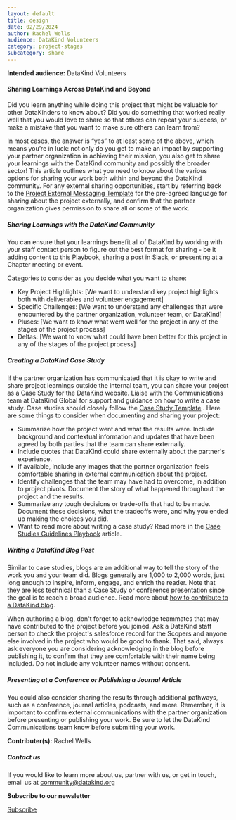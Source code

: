 ```yaml
---
layout: default
title: design
date: 02/29/2024
author: Rachel Wells
audience: DataKind Volunteers
category: project-stages
subcategory: share
---
```





**Intended audience:**
DataKind Volunteers






#### Sharing Learnings Across DataKind and Beyond


Did you learn anything while doing this project that might be valuable for other DataKinders to know about? Did you do something that worked really well that you would love to share so that others can repeat your success, or make a mistake that you want to make sure others can learn from? 


In most cases, the answer is “yes” to at least some of the above, which means you’re in luck: not only do you get to make an impact by supporting your partner organization in achieving their mission, you also get to share your learnings with the DataKind community and possibly the broader sector! This article outlines what you need to know about the various options for sharing your work both within and beyond the DataKind community. For any external sharing opportunities, start by referring back to the [Project External Messaging Template](https://docs.google.com/document/d/1zM4sdPBG_Hulwm34FOzUQllhSib2OlEOtoieUU5naC4/edit#) for the pre\-agreed language for sharing about the project externally, and confirm that the partner organization gives permission to share all or some of the work.


##### Sharing Learnings with the DataKind Community


You can ensure that your learnings benefit all of DataKind by working with your staff contact person to figure out the best format for sharing \- be it adding content to this Playbook, sharing a post in Slack, or presenting at a Chapter meeting or event.


Categories to consider as you decide what you want to share:


* Key Project Highlights: \[We want to understand key project highlights both with deliverables and volunteer engagement]
* Specific Challenges: \[We want to understand any challenges that were encountered by the partner organization, volunteer team, or DataKind]
* Pluses: \[We want to know what went well for the project in any of the stages of the project process]
* Deltas: \[We want to know what could have been better for this project in any of the stages of the project process]


##### Creating a DataKind Case Study


If the partner organization has communicated that it is okay to write and share project learnings outside the internal team, you can share your project as a Case Study for the DataKind website. Liaise with the Communications team at DataKind Global for support and guidance on how to write a case study. Case studies should closely follow the [Case Study Template](https://docs.google.com/document/d/17MM4YvlSdgIK9ymWvWn16QbCrc6uTUytMhwwDoWe4qU/edit) . Here are some things to consider when documenting and sharing your project:


* Summarize how the project went and what the results were. Include background and contextual information and updates that have been agreed by both parties that the team can share externally.
* Include quotes that DataKind could share externally about the partner's experience.
* If available, include any images that the partner organization feels comfortable sharing in external communication about the project.
* Identify challenges that the team may have had to overcome, in addition to project pivots. Document the story of what happened throughout the project and the results.
* Summarize any tough decisions or trade\-offs that had to be made. Document these decisions, what the tradeoffs were, and why you ended up making the choices you did.
* Want to read more about writing a case study? Read more in the [Case Studies Guidelines Playbook](https://playbook.datakind.org/playbook/articles/140/case-studies-guidelines-template) article.


##### Writing a DataKind Blog Post


Similar to case studies, blogs are an additional way to tell the story of the work you and your team did. Blogs generally are 1,000 to 2,000 words, just long enough to inspire, inform, engage, and enrich the reader. Note that they are less technical than a Case Study or conference presentation since the goal is to reach a broad audience. Read more about [how to contribute to a DataKind blog](https://docs.google.com/document/d/1EevB5LToqXIcqbU6EQhZH8CZCqvSq-zLOD_q1g9z1HA/edit).


When authoring a blog, don't forget to acknowledge teammates that may have contributed to the project before you joined. Ask a DataKind staff person to check the project's salesforce record for the Scopers and anyone else involved in the project who would be good to thank. That said, always ask everyone you are considering acknowledging in the blog before publishing it, to confirm that they are comfortable with their name being included. Do not include any volunteer names without consent. 


##### Presenting at a Conference or Publishing a Journal Article


You could also consider sharing the results through additional pathways, such as a conference, journal articles, podcasts, and more. Remember, it is important to confirm external communications with the partner organization before presenting or publishing your work. Be sure to let the DataKind Communications team know before submitting your work.



 **Contributer(s):** Rachel Wells







##### Contact us


If you would like to learn more about us, partner with us, or get in touch, email us at community@datakind.org



 
**Subscribe to our newsletter**
  

[Subscribe](https://www.datakind.org/subscribe/)



